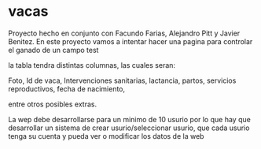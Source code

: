# vacas
Proyecto hecho en conjunto con Facundo Farias, Alejandro Pitt y Javier Benitez. En este proyecto vamos a intentar hacer una pagina para controlar el ganado de un campo
test



la tabla tendra distintas columnas, las cuales seran: 

Foto, Id de vaca, Intervenciones sanitarias, lactancia, partos, servicios reproductivos, fecha de nacimiento, 

entre otros posibles extras.


La wep debe desarrollarse para un minimo de 10 usurio por lo que hay que desarrollar un sistema de crear usurio/seleccionar usurio, que cada usurio tenga su cuenta y pueda ver o modificar los datos de la web
